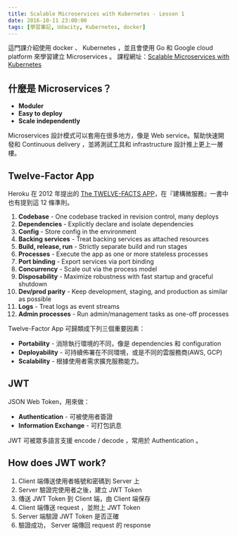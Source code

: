 ```yaml
---
title: Scalable Microservices with Kubernetes - Lesson 1
date: 2016-10-11 23:00:00
tags: [學習筆記, Udacity, Kubernetes, docker]
---
```


這門課介紹使用 docker 、 Kubernetes  ，並且會使用 Go 和 Google cloud platform 來學習建立 Microservices 。
課程網址：[Scalable Microservices with Kubernetes](https://classroom.udacity.com/courses/ud615/)

## 什麼是 Microservices？

* **Moduler**
* **Easy to deploy**
* **Scale independently**

Microservices 設計模式可以套用在很多地方，像是 Web service。幫助快速開發和 Continuous delivery ，並將測試工具和 infrastructure 設計推上更上一層樓。

## Twelve-Factor App
Heroku 在 2012 年提出的 [The TWELVE-FACTS APP](https://12factor.net/)，在『建構微服務』一書中也有提到這 12 條準則。

1. **Codebase** - One codebase tracked in revision control, many deploys
2. **Dependencies** - Explicitly declare and isolate dependencies
3. **Config** - Store config in the environment
4. **Backing services** - Treat backing services as attached resources
5. **Build, release, run** - Strictly separate build and run stages
6. **Processes** - Execute the app as one or more stateless processes
7. **Port binding** - Export services via port binding
8. **Concurrency** - Scale out via the process model
9. **Disposability** - Maximize robustness with fast startup and graceful shutdown
10. **Dev/prod parity** - Keep development, staging, and production as similar as possible
11. **Logs** - Treat logs as event streams
12. **Admin processes** - Run admin/management tasks as one-off processes

Twelve-Factor App 可歸類成下列三個重要因素：

* **Portability** - 消除執行環境的不同，像是 dependencies 和 configuration
* **Deployability** - 可持續佈署在不同環境，或是不同的雲服務商(AWS, GCP)
* **Scalability** - 根據使用者需求擴充服務能力。

## JWT
JSON Web Token，用來做：

* **Authentication** - 可被使用者簽證
* **Information Exchange** - 可打包訊息

JWT 可被眾多語言支援 encode / decode ，常用於 Authentication 。

## How does JWT work?
1. Client 端傳送使用者帳號和密碼到 Server 上
2. Server 驗證完使用者之後，建立 JWT Token
3. 傳送 JWT Token 到 Client 端，由 Client 端保存
4. Client 端傳送 request ，並附上 JWT Token
5. Server 端驗證 JWT Token 是否正確
6. 驗證成功， Server 端傳回 request 的 response
